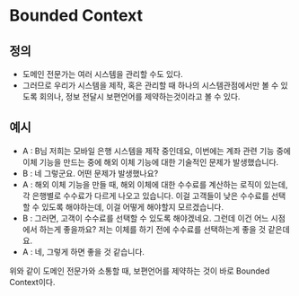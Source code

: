 # Bounded Context

## 정의

* 도메인 전문가는 여러 시스템을 관리할 수도 있다.
* 그러므로 우리가 시스템을 제작, 혹은 관리할 때 하나의 시스템관점에서만 볼 수 있도록 회의나, 정보 전달시 보편언어를 제약하는것이라고 볼 수 있다.

## 예시

* A : B님 저희는 모바일 은행 시스템을 제작 중인데요, 이번에는 계좌 관련 기능 중에 이체 기능을 만드는 중에 해외 이체 기능에 대한 기술적인 문제가 발생했습니다.
* B : 네 그렇군요. 어떤 문제가 발생했나요?
* A : 해외 이체 기능을 만들 때, 해외 이체에 대한 수수료를 계산하는 로직이 있는데, 각 은행별로 수수료가 다르게 나오고 있습니다. 이걸 고객들이 낮은 수수료를 선택할 수 있도록 해야하는데, 이걸 어떻게 해야할지 모르겠습니다.
* B : 그러면, 고객이 수수료를 선택할 수 있도록 해야겠네요. 그런데 이건 어느 시점에서 하는게 좋을까요? 저는 이체를 하기 전에 수수료를 선택하는게 좋을 것 같은데요.
* A : 네, 그렇게 하면 좋을 것 같습니다.

위와 같이 도메인 전문가와 소통할 때, 보편언어를 제약하는 것이 바로 Bounded Context이다.
